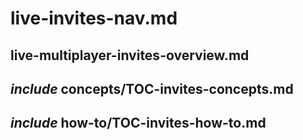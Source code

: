 # live-invites-nav.md

## live-multiplayer-invites-overview.md

## _include_ concepts/TOC-invites-concepts.md

## _include_ how-to/TOC-invites-how-to.md
